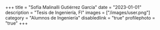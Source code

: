 +++
title = "Sofía Malinalli Gutiérrez García"
date = "2023-01-01"
description = "Tesis de Ingeniería, FI"
images = ["/images/user.png"]
category = "Alumnos de Ingeniería"
disabledlink = "true"
profilephoto = "true"
+++
